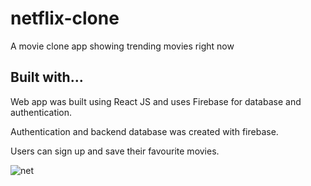 # netflix-clone
A movie clone app showing trending movies right now

## Built with...
Web app was built using React JS and uses Firebase for database and authentication.

Authentication and backend database was created with firebase.

Users can sign up and save their favourite movies.


![net](https://github.com/Elijah-James14/netflix-clone/assets/123472108/706ec4b8-876b-4189-af44-b72f46abc7ca)
